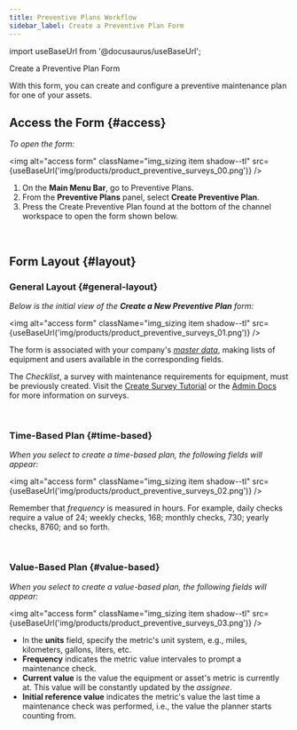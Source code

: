 ```yaml
---
title: Preventive Plans Workflow
sidebar_label: Create a Preventive Plan Form
---
```


import useBaseUrl from '@docusaurus/useBaseUrl'; 

<span className="hero__title">Create a Preventive Plan Form</span>


With this form, you can create and configure a preventive maintenance plan for one of your assets.

<div className="alert alert--primary">

## Access the Form {#access}

_To open the form:_

<img alt="access form" className="img_sizing item shadow--tl" src={useBaseUrl('img/products/product_preventive_surveys_00.png')} />
<br/>

<div className="margin-left--lg">

1. On the **Main Menu Bar**, go to <span className="badge badge--primary">Preventive Plans</span>.
2. From the **Preventive Plans** panel, select **Create Preventive Plan**.
3. Press the <span className="badge badge--success">Create Preventive Plan</span> found at the bottom of the channel workspace to open the form shown below.

</div>
</div>
<br/>

<div className="alert alert--primary">


## Form Layout {#layout}


### General Layout {#general-layout}

_Below is the initial view of the **Create a New Preventive Plan** form:_

<img alt="access form" className="img_sizing item shadow--tl" src={useBaseUrl('img/products/product_preventive_surveys_01.png')} />
<br/>

<div className="margin-left--lg">

The form is associated with your company's [_master data_](/docs/products/setup/master_data), making lists of equipment and users available in the corresponding fields.

The _Checklist_, a survey with maintenance requirements for equipment, must be previously created. Visit the [Create Survey Tutorial](/docs/tutorials/basic/create_survey) or the [Admin Docs](/docs/documentation/admin/survey/survey_overview) for more information on surveys.

</div>
<br/>

### Time-Based Plan {#time-based}

_When you select to create a time-based plan, the following fields will appear:_

<img alt="access form" className="img_sizing item shadow--tl" src={useBaseUrl('img/products/product_preventive_surveys_02.png')} />
<br/>

<div className="margin-left--lg">

Remember that _frequency_ is measured in hours. For example, daily checks require a value of 24; weekly checks, 168; monthly checks, 730; yearly checks, 8760; and so forth.

</div>
<br/>

### Value-Based Plan {#value-based}
_When you select to create a value-based plan, the following fields will appear:_

<img alt="access form" className="img_sizing item shadow--tl" src={useBaseUrl('img/products/product_preventive_surveys_03.png')} />
<br/>

<div className="margin-left--lg">

- In the **units** field, specify the metric's unit system, e.g., miles, kilometers, gallons, liters, etc.
- **Frequency** indicates the metric value intervales to prompt a maintenance check.
- **Current value** is the value the equipment or asset's metric is currently at. This value will be constantly updated by the _assignee_.
- **Initial reference value** indicates the metric's value the last time a maintenance check was performed, i.e., the value the planner starts counting from.



</div>
</div>
<br/>